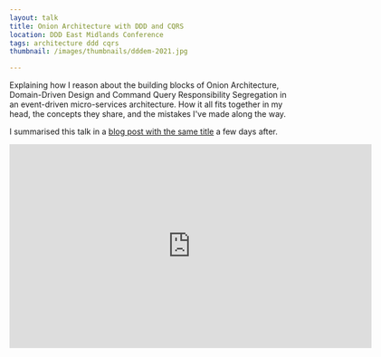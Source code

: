 ```yaml
---
layout: talk
title: Onion Architecture with DDD and CQRS
location: DDD East Midlands Conference
tags: architecture ddd cqrs
thumbnail: /images/thumbnails/dddem-2021.jpg

---
```


Explaining how I reason about the building blocks of Onion Architecture, Domain-Driven Design and Command Query Responsibility Segregation in an event-driven micro-services architecture. How it all fits together in my head, the concepts they share, and the mistakes I've made along the way.

I summarised this talk in a [blog post with the same title](/onion-architecture-ddd-cqrs) a few days after.

<iframe class="video" width="640" height="360" src="https://www.youtube.com/embed/CdZzfqwnx4I" title="YouTube video player" frameborder="0" allow="accelerometer; autoplay; clipboard-write; encrypted-media; gyroscope; picture-in-picture" allowfullscreen></iframe>
